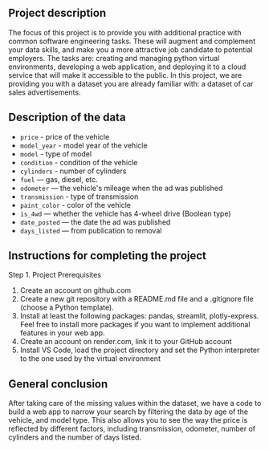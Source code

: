 ## Project description

The focus of this project is to provide you with additional practice with common software engineering tasks. These will augment and complement your data skills, and make you a more attractive job candidate to potential employers.
The tasks are: creating and managing python virtual environments, developing a web application, and deploying it to a cloud service that will make it accessible to the public.
In this project, we are providing you with a dataset you are already familiar with: a dataset of car sales advertisements. 

## Description of the data

- `price` - price of the vehicle
- `model_year` - model year of the vehicle
- `model` - type of model
- `condition` - condition of the vehicle
- `cylinders` - number of cylinders
- `fuel` — gas, diesel, etc.
- `odometer` — the vehicle's mileage when the ad was published
- `transmission` - type of transmission
- `paint_color` - color of the vehicle
- `is_4wd` — whether the vehicle has 4-wheel drive (Boolean type)
- `date_posted` — the date the ad was published
- `days_listed` — from publication to removal

## Instructions for completing the project
Step 1. Project Prerequisites
1.	Create an account on github.com
2.	Create a new git repository with a README.md file and a .gitignore file (choose a Python template).
3.	Install at least the following packages: pandas, streamlit, plotly-express. Feel free to install more packages if you want to implement additional features in your web app.
4.	Create an account on render.com, link it to your GitHub account
5.	Install VS Code, load the project directory and set the Python interpreter to the one used by the virtual environment



## General conclusion

After taking care of the missing values within the dataset, we have a code to build a web app to narrow your search by filtering the data by age of the vehicle, and model type. This also allows you to see the way the price is reflected by different factors, including transmission, odometer, number of cylinders and the number of days listed.

